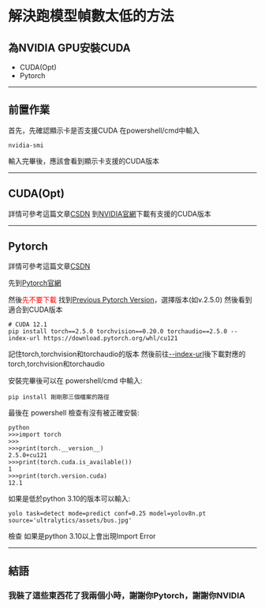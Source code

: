 # 解決跑模型幀數太低的方法
## 為NVIDIA GPU安裝CUDA
* CUDA(Opt)
* Pytorch

----
## 前置作業
首先，先確認顯示卡是否支援CUDA
在powershell/cmd中輸入
```
nvidia-smi
```
輸入完畢後，應該會看到顯示卡支援的CUDA版本

---

## CUDA(Opt)
詳情可參考這篇文章[CSDN](https://blog.csdn.net/bja20040205/article/details/135970465)
到[NVIDIA官網](https://developer.nvidia.com/cuda-toolkit-archive)下載有支援的CUDA版本

---

## Pytorch
詳情可參考這篇文章[CSDN](https://blog.csdn.net/Luobinhai/article/details/140216028?utm_medium=distribute.pc_relevant.none-task-blog-2~default~baidujs_baidulandingword~default-4-140216028-blog-135139310.235^v43^pc_blog_bottom_relevance_base2&spm=1001.2101.3001.4242.3&utm_relevant_index=7)

先到[Pytorch官網](https://pytorch.org/get-started/locally/)

然後<font color = 'red'>先不要下載</font>
找到[Previous Pytorch Version](https://pytorch.org/get-started/previous-versions/)，選擇版本(如v.2.5.0)
然後看到適合到CUDA版本
```
# CUDA 12.1
pip install torch==2.5.0 torchvision==0.20.0 torchaudio==2.5.0 --index-url https://download.pytorch.org/whl/cu121
```

記住torch,torchvision和torchaudio的版本
然後前往[--index-url](https://download.pytorch.org/whl/cu121)後下載對應的torch,torchvision和torchaudio


安裝完畢後可以在 powershell/cmd 中輸入:
```
pip install 剛剛那三個檔案的路徑
```

最後在 powershell 檢查有沒有被正確安裝:
```
python
>>>import torch
>>>
>>>print(torch.__version__)
2.5.0+cu121
>>>print(torch.cuda.is_available())
1
>>>print(torch.version.cuda)
12.1
```
如果是低於python 3.10的版本可以輸入:
```
yolo task=detect mode=predict conf=0.25 model=yolov8n.pt source='ultralytics/assets/bus.jpg'
```
檢查
如果是python 3.10以上會出現Import Error

---

## 結語
### 我裝了這些東西花了我兩個小時，謝謝你Pytorch，謝謝你NVIDIA